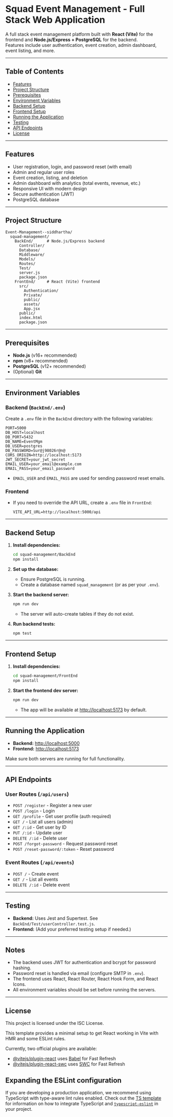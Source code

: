# Squad Event Management - Full Stack Web Application

A full stack event management platform built with **React (Vite)** for the frontend and **Node.js/Express + PostgreSQL** for the backend.  
Features include user authentication, event creation, admin dashboard, event listing, and more.

---

## Table of Contents

- [Features](#features)
- [Project Structure](#project-structure)
- [Prerequisites](#prerequisites)
- [Environment Variables](#environment-variables)
- [Backend Setup](#backend-setup)
- [Frontend Setup](#frontend-setup)
- [Running the Application](#running-the-application)
- [Testing](#testing)
- [API Endpoints](#api-endpoints)
- [License](#license)

---

## Features

- User registration, login, and password reset (with email)
- Admin and regular user roles
- Event creation, listing, and deletion
- Admin dashboard with analytics (total events, revenue, etc.)
- Responsive UI with modern design
- Secure authentication (JWT)
- PostgreSQL database

---

## Project Structure

```
Event-Management--siddhartha/
  squad-management/
    BackEnd/      # Node.js/Express backend
      Controller/
      Database/
      Middleware/
      Models/
      Routes/
      Test/
      server.js
      package.json
    FrontEnd/     # React (Vite) frontend
      src/
        Authentication/
        Private/
        public/
        assets/
        App.jsx
      public/
      index.html
      package.json
```

---

## Prerequisites

- **Node.js** (v16+ recommended)
- **npm** (v8+ recommended)
- **PostgreSQL** (v12+ recommended)
- (Optional) **Git**

---

## Environment Variables

### Backend (`BackEnd/.env`)

Create a `.env` file in the `BackEnd` directory with the following variables:

```
PORT=5000
DB_HOST=localhost
DB_PORT=5432
DB_NAME=EventMgm
DB_USER=postgres
DB_PASSWORD=Sur@j98026r@n@
CORS_ORIGIN=http://localhost:5173
JWT_SECRET=your_jwt_secret
EMAIL_USER=your_email@example.com
EMAIL_PASS=your_email_password
```

- `EMAIL_USER` and `EMAIL_PASS` are used for sending password reset emails.

### Frontend

- If you need to override the API URL, create a `.env` file in `FrontEnd`:
  ```
  VITE_API_URL=http://localhost:5000/api
  ```

---

## Backend Setup

1. **Install dependencies:**
   ```sh
   cd squad-management/BackEnd
   npm install
   ```

2. **Set up the database:**
   - Ensure PostgreSQL is running.
   - Create a database named `squad_management` (or as per your `.env`).

3. **Start the backend server:**
   ```sh
   npm run dev
   ```
   - The server will auto-create tables if they do not exist.

4. **Run backend tests:**
   ```sh
   npm test
   ```

---

## Frontend Setup

1. **Install dependencies:**
   ```sh
   cd squad-management/FrontEnd
   npm install
   ```

2. **Start the frontend dev server:**
   ```sh
   npm run dev
   ```
   - The app will be available at [http://localhost:5173](http://localhost:5173) by default.

---

## Running the Application

- **Backend:** [http://localhost:5000](http://localhost:5000)
- **Frontend:** [http://localhost:5173](http://localhost:5173)

Make sure both servers are running for full functionality.

---

## API Endpoints

### User Routes (`/api/users`)
- `POST /register` - Register a new user
- `POST /login` - Login
- `GET /profile` - Get user profile (auth required)
- `GET /` - List all users (admin)
- `GET /:id` - Get user by ID
- `PUT /:id` - Update user
- `DELETE /:id` - Delete user
- `POST /forgot-password` - Request password reset
- `POST /reset-password/:token` - Reset password

### Event Routes (`/api/events`)
- `POST /` - Create event
- `GET /` - List all events
- `DELETE /:id` - Delete event

---

## Testing

- **Backend:** Uses Jest and Supertest. See `BackEnd/Test/userController.test.js`.
- **Frontend:** (Add your preferred testing setup if needed.)

---

## Notes

- The backend uses JWT for authentication and bcrypt for password hashing.
- Password reset is handled via email (configure SMTP in `.env`).
- The frontend uses React, React Router, React Hook Form, and React Icons.
- All environment variables should be set before running the servers.

---

## License

This project is licensed under the ISC License.










This template provides a minimal setup to get React working in Vite with HMR and some ESLint rules.

Currently, two official plugins are available:

- [@vitejs/plugin-react](https://github.com/vitejs/vite-plugin-react/blob/main/packages/plugin-react) uses [Babel](https://babeljs.io/) for Fast Refresh
- [@vitejs/plugin-react-swc](https://github.com/vitejs/vite-plugin-react/blob/main/packages/plugin-react-swc) uses [SWC](https://swc.rs/) for Fast Refresh

## Expanding the ESLint configuration

If you are developing a production application, we recommend using TypeScript with type-aware lint rules enabled. Check out the [TS template](https://github.com/vitejs/vite/tree/main/packages/create-vite/template-react-ts) for information on how to integrate TypeScript and [`typescript-eslint`](https://typescript-eslint.io) in your project.
